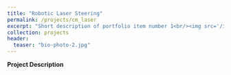 ```yaml
---
title: "Robotic Laser Steering"
permalink: /projects/cm_laser
excerpt: "Short description of portfolio item number 1<br/><img src='/images/Laser_scanner.png'>"
collection: projects
header:
  teaser: "bio-photo-2.jpg"
---
```


**Project Description**
